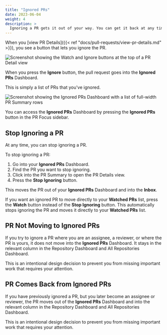 ```yaml
---
title: "Ignored PRs"
date: 2023-06-04
weight: 4
description: >
  Ignoring a PR gets it out of your way. You can get it back at any time.
---
```


When you [view PR Details]({{< ref "docs/pull-requests/view-pr-details.md" >}}), you see a button that lets you ignore the PR.

![Screenshot showing the Watch and Ignore buttons at the top of a PR Detail view](/images/watch-or-ignore-buttons.png)

When you press the **Ignore** button, the pull request goes into the **Ignored PRs** Dashboard.

This is simply a list of PRs that you've ignored.

![Screenshot showing the Ignored PRs Dashboard with a list of full-width PR Summary rows](/images/ignored-prs.png)

You can access the **Ignored PRs** Dashboard by pressing the **Ignored PRs** button in the PR Focus sidebar.

## Stop Ignoring a PR

At any time, you can stop ignoring a PR.

To stop ignoring a PR:

1. Go into your **Ignored PRs** Dashboard.
2. Find the PR you want to stop ignoring.
3. Click into the PR Summary to open the PR Details view.
4. Press the **Stop Ignoring** button.

This moves the PR out of your **Ignored PRs** Dashboard and into the **Inbox**.

If you want an ignored PR to move directly to your **Watched PRs** list, press the **Watch** button instead of the **Stop Ignoring** button. This automatically stops ignoring the PR and moves it directly to your **Watched PRs** list.

## PR Not Moving to Ignored PRs

If you try to ignore a PR where you are an assignee, a reviewer, or where the PR is yours, it does not move into the **Ignored PRs** Dashboard. It stays in the relevant column in the Repository Dashboard and All Repositories Dashboard.

This is an intentional design decision to prevent you from missing important work that requires your attention.

## PR Comes Back from Ignored PRs

If you have previously ignored a PR, but you later become an assignee or reviewer, the PR moves out of the **Ignored PRs** Dashboard and into the relevant column in the Repository Dashboard and All Repositories Dashboard.

This is an intentional design decision to prevent you from missing important work that requires your attention.
